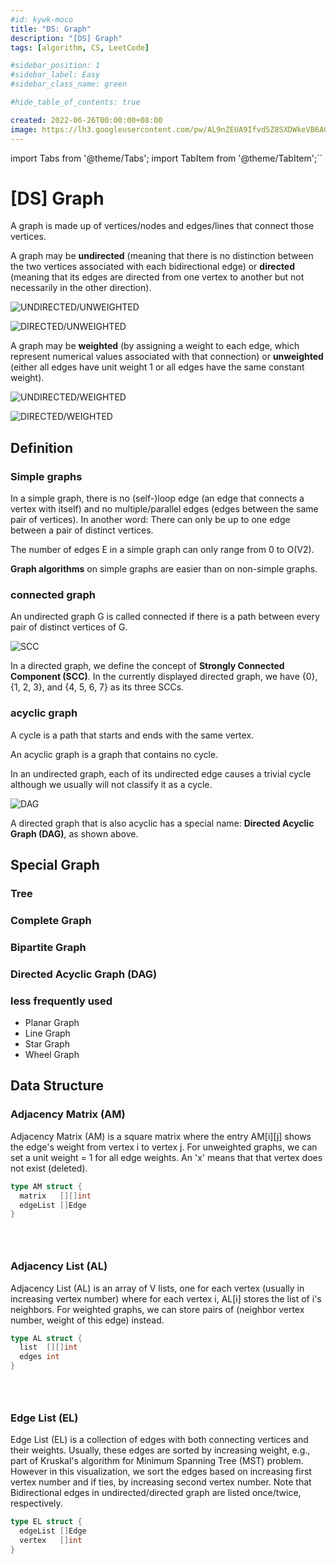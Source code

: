 ```yaml
---
#id: kywk-moco
title: "DS: Graph"
description: "[DS] Graph"
tags: [algorithm, CS, LeetCode]

#sidebar_position: 1
#sidebar_label: Easy
#sidebar_class_name: green

#hide_table_of_contents: true

created: 2022-06-26T00:00:00+08:00
image: https://lh3.googleusercontent.com/pw/AL9nZEUA9Ifvd5Z8SXDWkeVB6AC4MPGwnXaL6kBXNPoXwOQQ2jOcZ1Jw_0p8TKK8C3ZX0e67_FOY15eDrm7aaXSQJcKtoUzC80SAQEHsaBy6qS2AqNNs5VUFNXBKm439y_1wkvmDl-PnL8ReojnIumNlEvOXBg=w800-no?authuser=0
---
```


import Tabs from '@theme/Tabs';
import TabItem from '@theme/TabItem';``


[DS] Graph 
==========

A graph is made up of vertices/nodes and edges/lines that connect those vertices.


A graph may be __undirected__ (meaning that there is no distinction between the two vertices associated with each bidirectional edge) or __directed__ (meaning that its edges are directed from one vertex to another but not necessarily in the other direction).

![UNDIRECTED/UNWEIGHTED](https://lh3.googleusercontent.com/pw/AM-JKLWJd-2JX-ijlXy0pKZBhg1QArftSVXL-DHJuPa5RD6vm81bYKmM9UDv1kFIfSj-VhVhtfytQZnrpHiPPs0U6p167tBMwPwbhd59gyjK-bC_SnqEZsgXOd2MokZcMIa3NoHM_I8czJTi0bZnK9ztbXVRLg=w800-no?authuser=0)

![DIRECTED/UNWEIGHTED](https://lh3.googleusercontent.com/pw/AM-JKLU727g1gAq4kKW0POsbtL2jAT1_bLy3PVHW-yG-8QdtMCy8l5NzWYztQFPWNUhVU3SsnHPsyL4mfg9OYJNmAsHERTWtCn5vvJ-vxDkTqGYXtdrUgXwsv6cFCUts_eLW2yyVbAcMgAM1LgUyY7oGhR5NjA=w800-no?authuser=0)

A graph may be __weighted__ (by assigning a weight to each edge, which represent numerical values associated with that connection) or __unweighted__ (either all edges have unit weight 1 or all edges have the same constant weight).

![UNDIRECTED/WEIGHTED](https://lh3.googleusercontent.com/pw/AM-JKLVeJaO3lNrHwrlNbPzC_ASgk-thJXOc5YfuS_HVm3RkJj1Q5Sdq3uwTvBDjMgOkdjR_lOAg1VWSLp19Qxn3poekGx75oZ1Ib6JxEENsMGc4Qu4uZhGRyfLqEUFZbXObeoM8X24n4bt7cldfT3O-DxbwhA=w800-no?authuser=0)

![DIRECTED/WEIGHTED](https://lh3.googleusercontent.com/pw/AM-JKLWFebHbqg4DuiE4pxJuhJVu5Sx38El6YPLI8wg-yEP52lZ6OxBPvmEUtCLzN8azfq5RVrnYXZKUTruiSfKaTEKRwqW0LEkURoSlhVOSw3KQCW6Dos2w71NgFepmGGZolic01Q4odAmEeioF8FmNDhY9tQ=w800-no?authuser=0)


Definition
----------

### Simple graphs ###

In a simple graph, there is no (self-)loop edge (an edge that connects a vertex with itself) and no multiple/parallel edges (edges between the same pair of vertices). In another word: There can only be up to one edge between a pair of distinct vertices.

The number of edges E in a simple graph can only range from 0 to O(V2).

__Graph algorithms__ on simple graphs are easier than on non-simple graphs.

### connected graph ###

An undirected graph G is called connected if there is a path between every pair of distinct vertices of G. 

![SCC](https://lh3.googleusercontent.com/pw/AM-JKLWy95-HkNf8iXg9EpYzdpMUhDebxlHPmghcCgRyUaNetSg3moJMW1_z4auDlr3PrJWS1CJwKbc0r6wYQNeeyXitBS3k-EFQF9L2rcH5bn-p7OABJOsM_n40ibzbMzymYAZbLsol0Wtw5V3ny6ssiDeKIQ=w800-no?authuser=0)

In a directed graph, we define the concept of __Strongly Connected Component (SCC)__.
In the currently displayed directed graph, we have {0}, {1, 2, 3}, and {4, 5, 6, 7} as its three SCCs.

### acyclic graph ###

A cycle is a path that starts and ends with the same vertex.

An acyclic graph is a graph that contains no cycle.

In an undirected graph, each of its undirected edge causes a trivial cycle although we usually will not classify it as a cycle.

![DAG](https://lh3.googleusercontent.com/pw/AM-JKLVYDTSPubEmOKcaV_DVZbw_0czwEG2dGScJUZf_gpfb66zu21KjGXYe5DAQjNCf5cD6idW3EWd7DSLJ5ubjKSksHjECtHrpm3VdKL3gTsiWRt7RymqkP4SA3xQA97Jt4NOQkYx_pEDdpMBtLlEwlrkD6w=w800-no?authuser=0)

A directed graph that is also acyclic has a special name: __Directed Acyclic Graph (DAG)__, as shown above.


Special Graph
-------------

### Tree ###

### Complete Graph ###

### Bipartite Graph ### 

### Directed Acyclic Graph (DAG) ###

### less frequently used ###

-   Planar Graph
-   Line Graph
-   Star Graph
-   Wheel Graph


Data Structure
--------------

### Adjacency Matrix (AM) ###

Adjacency Matrix (AM) is a square matrix where the entry AM[i][j] shows the edge's weight from vertex i to vertex j. For unweighted graphs, we can set a unit weight = 1 for all edge weights. An 'x' means that that vertex does not exist (deleted).

<Tabs>
  <TabItem value="go" label="Go" default>

``` go
type AM struct {
  matrix   [][]int
  edgeList []Edge
}
```
  </TabItem>
  <TabItem value="js" label="JavaScript">

``` js
```
  </TabItem>
  <TabItem value="ts" label="TypeScript">

``` ts
```
  </TabItem>
  <TabItem value="python" label="Python">

``` python
```
  </TabItem>
</Tabs>

### Adjacency List (AL) ###

Adjacency List (AL) is an array of V lists, one for each vertex (usually in increasing vertex number) where for each vertex i, AL[i] stores the list of i's neighbors. For weighted graphs, we can store pairs of (neighbor vertex number, weight of this edge) instead.

<Tabs>
  <TabItem value="go" label="Go" default>

``` go
type AL struct {
  list  [][]int
  edges int
}
```
  </TabItem>
  <TabItem value="js" label="JavaScript">

``` js
```
  </TabItem>
  <TabItem value="ts" label="TypeScript">

``` ts
```
  </TabItem>
  <TabItem value="python" label="Python">

``` python
```
  </TabItem>
</Tabs>

### Edge List (EL) ###

Edge List (EL) is a collection of edges with both connecting vertices and their weights. Usually, these edges are sorted by increasing weight, e.g., part of Kruskal's algorithm for Minimum Spanning Tree (MST) problem. However in this visualization, we sort the edges based on increasing first vertex number and if ties, by increasing second vertex number. Note that Bidirectional edges in undirected/directed graph are listed once/twice, respectively.

<Tabs>
  <TabItem value="go" label="Go" default>

``` go
type EL struct {
  edgeList []Edge
  vertex   []int
}
```
  </TabItem>
  <TabItem value="js" label="JavaScript">

``` js
```
  </TabItem>
  <TabItem value="ts" label="TypeScript">

``` ts
```
  </TabItem>
  <TabItem value="python" label="Python">

``` python
```
  </TabItem>
</Tabs>
